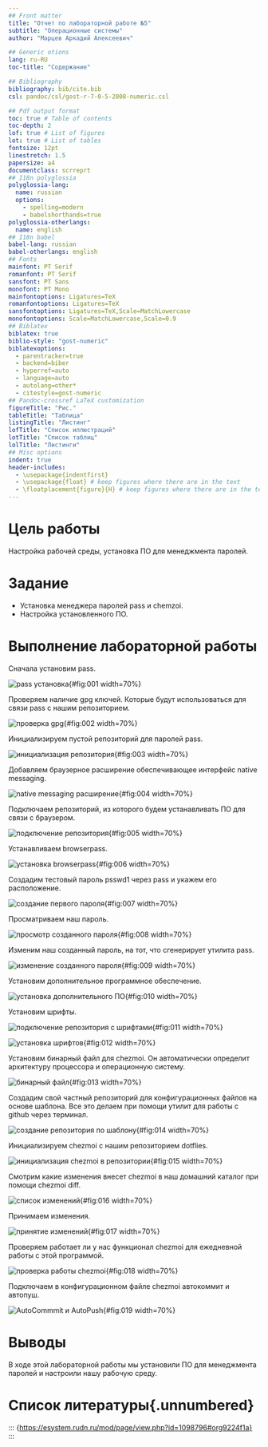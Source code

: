 ```yaml
---
## Front matter
title: "Отчет по лабораторной работе №5"
subtitle: "Операционные системы"
author: "Марцев Аркадий Алексеевич"

## Generic otions
lang: ru-RU
toc-title: "Содержание"

## Bibliography
bibliography: bib/cite.bib
csl: pandoc/csl/gost-r-7-0-5-2008-numeric.csl

## Pdf output format
toc: true # Table of contents
toc-depth: 2
lof: true # List of figures
lot: true # List of tables
fontsize: 12pt
linestretch: 1.5
papersize: a4
documentclass: scrreprt
## I18n polyglossia
polyglossia-lang:
  name: russian
  options:
	- spelling=modern
	- babelshorthands=true
polyglossia-otherlangs:
  name: english
## I18n babel
babel-lang: russian
babel-otherlangs: english
## Fonts
mainfont: PT Serif
romanfont: PT Serif
sansfont: PT Sans
monofont: PT Mono
mainfontoptions: Ligatures=TeX
romanfontoptions: Ligatures=TeX
sansfontoptions: Ligatures=TeX,Scale=MatchLowercase
monofontoptions: Scale=MatchLowercase,Scale=0.9
## Biblatex
biblatex: true
biblio-style: "gost-numeric"
biblatexoptions:
  - parentracker=true
  - backend=biber
  - hyperref=auto
  - language=auto
  - autolang=other*
  - citestyle=gost-numeric
## Pandoc-crossref LaTeX customization
figureTitle: "Рис."
tableTitle: "Таблица"
listingTitle: "Листинг"
lofTitle: "Список иллюстраций"
lotTitle: "Список таблиц"
lolTitle: "Листинги"
## Misc options
indent: true
header-includes:
  - \usepackage{indentfirst}
  - \usepackage{float} # keep figures where there are in the text
  - \floatplacement{figure}{H} # keep figures where there are in the text
---
```


# Цель работы

Настройка рабочей среды, установка ПО для менеджмента паролей.

# Задание

- Установка менеджера паролей pass и chemzoi.
- Настройка установленного ПО.

# Выполнение лабораторной работы

Сначала установим pass.

![pass установка](image/1.png){#fig:001 width=70%}

Проверяем наличие gpg ключей. Которые будут использоваться для связи pass с нашим репозиторием.

![проверка gpg](image/2.png){#fig:002 width=70%}

Инициализируем пустой репозиторий для паролей pass.

![инициализация репозитория](image/3.png){#fig:003 width=70%}

Добавляем браузерное расширение обеспечивающее интерфейс native messaging.

![native messaging расширение](image/4.png){#fig:004 width=70%}

Подключаем репозиторий, из которого будем устанавливать ПО для связи с браузером.

![подключение репозитория](image/5.png){#fig:005 width=70%}

Устанавливаем browserpass.

![установка browserpass](image/6.png){#fig:006 width=70%}

Создадим тестовый пароль psswd1 через pass и укажем его расположение.

![создание первого пароля](image/7.png){#fig:007 width=70%}

Просматриваем наш пароль.

![просмотр созданного пароля](image/8.png){#fig:008 width=70%}

Изменим наш созданный пароль, на тот, что сгенерирует утилита pass.

![изменение созданного пароля](image/9.png){#fig:009 width=70%}

Установим дополнительное программное обеспечение.

![установка дополнительного ПО](image/10.png){#fig:010 width=70%}

Установим шрифты.

![подключение репозитория с шрифтами](image/11.png){#fig:011 width=70%}

![установка шрифтов](image/12.png){#fig:012 width=70%}

Установим бинарный файл для chezmoi. Он автоматически определит архитектуру процессора и операционную систему.

![бинарный файл](image/13.png){#fig:013 width=70%}

Создадим свой частный репозиторий для конфигурационных файлов на основе шаблона. Все это делаем при помощи утилит для работы с github через терминал.

![создание репозитория по шаблону](image/14.png){#fig:014 width=70%}

Инициализируем chezmoi с нашим репозиторием dotflies.

![инициализация chezmoi в репозитории](image/15.png){#fig:015 width=70%}

Смотрим какие изменения внесет chezmoi в наш домашний каталог при помощи chezmoi diff.

![список изменений](image/16.png){#fig:016 width=70%}

Принимаем изменения.

![принятие изменений](image/17.png){#fig:017 width=70%}

Проверяем работает ли у нас функционал chezmoi для ежедневной работы с этой программой.

![проверка работы chezmoi](image/18.png){#fig:018 width=70%}

Подключаем в конфигурационном файле chezmoi автокоммит и автопуш.

![AutoCommmit и AutoPush](image/19.png){#fig:019 width=70%}

# Выводы

В ходе этой лабораторной работы мы установили ПО для менеджмента паролей и настроили нашу рабочую среду.

# Список литературы{.unnumbered}

::: {https://esystem.rudn.ru/mod/page/view.php?id=1098796#org9224f1a}
:::
